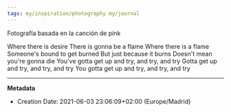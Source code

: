 ```yaml
---
tags: my/inspiration/photography my/journal
---
```


Fotografía basada en la canción de pink

Where there is desire
There is gonna be a flame
Where there is a flame
Someone's bound to get burned
But just because it burns
Doesn't mean you're gonna die
You've gotta get up and try, and try, and try
Gotta get up and try, and try, and try
You gotta get up and try, and try, and try


---
**Metadata**
- Creation Date: 2021-06-03 23:06:09+02:00 (Europe/Madrid)
